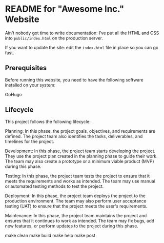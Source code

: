 # README for "Awesome Inc." Website

Ain't nobody got time to write documentation: I've put all the HTML and CSS into `public/index.html` on the production server.

If you want to update the site: edit the `index.html` file in place so you can go fast.

## Prerequisites
Before running this website, you need to have the following software installed on your system:

GoHugo

## Lifecycle
This project follows the following lifecycle:

Planning: In this phase, the project goals, objectives, and requirements are defined. The project team also identifies the tasks, deliverables, and timelines for the project.

Development: In this phase, the project team starts developing the project. They use the project plan created in the planning phase to guide their work. The team may also create a prototype or a minimum viable product (MVP) during this phase.

Testing: In this phase, the project team tests the project to ensure that it meets the requirements and works as intended. The team may use manual or automated testing methods to test the project.

Deployment: In this phase, the project team deploys the project to the production environment. The team may also perform user acceptance testing (UAT) to ensure that the project meets the user's requirements.

Maintenance: In this phase, the project team maintains the project and ensures that it continues to work as intended. The team may fix bugs, add new features, or perform updates to the project during this phase.

make clean
make build
make help
make post